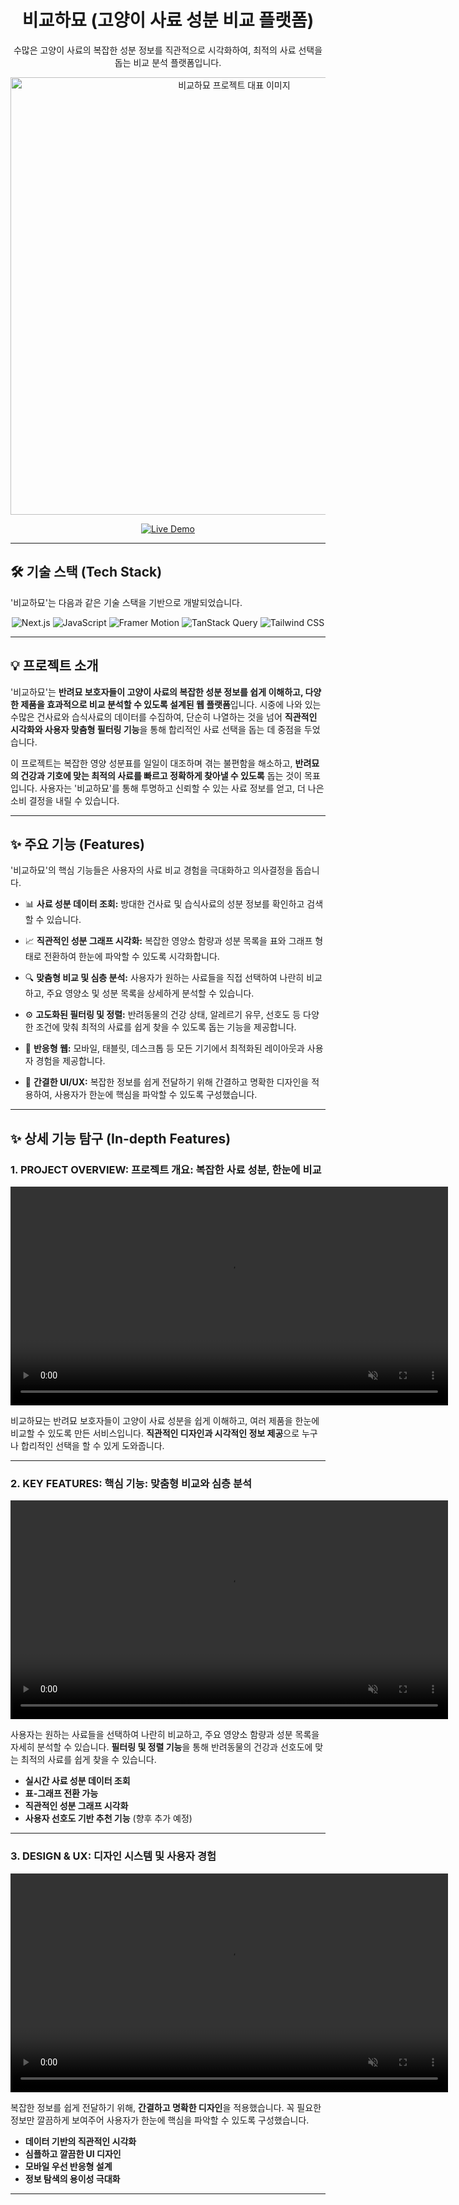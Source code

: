 
<div align="center">
	<h1>비교하묘 (고양이 사료 성분 비교 플랫폼)</h1>
	  <p>수많은 고양이 사료의 복잡한 성분 정보를 직관적으로 시각화하여, 최적의 사료 선택을 돕는 비교 분석 플랫폼입니다.</p>
  <img src="https://ewqfysoxkdbxiitjyrgr.supabase.co/storage/v1/object/public/portfolio/Screenshot/bigyohamyoScreen.png" alt="비교하묘 프로젝트 대표 이미지" width="700px" />
  
  
  <p>
    <a href="https://bigyohamyo.vercel.app/" target="_blank">
      <img src="https://img.shields.io/badge/Live%20Demo-1A2B3C?style=for-the-badge&logo=google-chrome&logoColor=white" alt="Live Demo">
    </a>
  </p>
</div>

---
## 🛠️ 기술 스택 (Tech Stack)

'비교하묘'는 다음과 같은 기술 스택을 기반으로 개발되었습니다.

<p align="center">
  <img src="https://img.shields.io/badge/Next.js-000000?style=for-the-badge&logo=next.js&logoColor=white" alt="Next.js" />
  <img src="https://img.shields.io/badge/JavaScript-F7DF1E?style=for-the-badge&logo=javascript&logoColor=black" alt="JavaScript" />
  <img src="https://img.shields.io/badge/Framer_Motion-0055FF?style=for-the-badge&logo=framer&logoColor=white" alt="Framer Motion" />
<img src="https://img.shields.io/badge/TanStack_Query-FF4154?style=for-the-badge&logo=reactquery&logoColor=white" alt="TanStack Query" />
  <img src="https://img.shields.io/badge/Tailwind_CSS-06B6D4?style=for-the-badge&logo=tailwindcss&logoColor=white" alt="Tailwind CSS" />

---



## 💡 프로젝트 소개

'비교하묘'는 **반려묘 보호자들이 고양이 사료의 복잡한 성분 정보를 쉽게 이해하고, 다양한 제품을 효과적으로 비교 분석할 수 있도록 설계된 웹 플랫폼**입니다. 시중에 나와 있는 수많은 건사료와 습식사료의 데이터를 수집하여, 단순히 나열하는 것을 넘어 **직관적인 시각화와 사용자 맞춤형 필터링 기능**을 통해 합리적인 사료 선택을 돕는 데 중점을 두었습니다.

이 프로젝트는 복잡한 영양 성분표를 일일이 대조하며 겪는 불편함을 해소하고, **반려묘의 건강과 기호에 맞는 최적의 사료를 빠르고 정확하게 찾아낼 수 있도록** 돕는 것이 목표입니다. 사용자는 '비교하묘'를 통해 투명하고 신뢰할 수 있는 사료 정보를 얻고, 더 나은 소비 결정을 내릴 수 있습니다.

---

## ✨ 주요 기능 (Features)

'비교하묘'의 핵심 기능들은 사용자의 사료 비교 경험을 극대화하고 의사결정을 돕습니다.

* 📊 **사료 성분 데이터 조회:** 방대한 건사료 및 습식사료의 성분 정보를 확인하고 검색할 수 있습니다.

* 📈 **직관적인 성분 그래프 시각화:** 복잡한 영양소 함량과 성분 목록을 표와 그래프 형태로 전환하여 한눈에 파악할 수 있도록 시각화합니다.

* 🔍 **맞춤형 비교 및 심층 분석:** 사용자가 원하는 사료들을 직접 선택하여 나란히 비교하고, 주요 영양소 및 성분 목록을 상세하게 분석할 수 있습니다.

* ⚙️ **고도화된 필터링 및 정렬:** 반려동물의 건강 상태, 알레르기 유무, 선호도 등 다양한 조건에 맞춰 최적의 사료를 쉽게 찾을 수 있도록 돕는 기능을 제공합니다.

* 📱 **반응형 웹:** 모바일, 태블릿, 데스크톱 등 모든 기기에서 최적화된 레이아웃과 사용자 경험을 제공합니다.

* 🎨 **간결한 UI/UX:** 복잡한 정보를 쉽게 전달하기 위해 간결하고 명확한 디자인을 적용하여, 사용자가 한눈에 핵심을 파악할 수 있도록 구성했습니다.

---


## ✨ 상세 기능 탐구 (In-depth Features)

### 1. PROJECT OVERVIEW: 프로젝트 개요: 복잡한 사료 성분, 한눈에 비교

<div align="center">
  <video src="https://ewqfysoxkdbxiitjyrgr.supabase.co/storage/v1/object/public/portfolio/bigyohamyoSub/bigyohamyo-sub3.webm" controls muted loop playsinline width="700"></video>
</div>

비교하묘는 반려묘 보호자들이 고양이 사료 성분을 쉽게 이해하고, 여러 제품을 한눈에 비교할 수 있도록 만든 서비스입니다. **직관적인 디자인과 시각적인 정보 제공**으로 누구나 합리적인 선택을 할 수 있게 도와줍니다.

---

### 2. KEY FEATURES: 핵심 기능: 맞춤형 비교와 심층 분석

<div align="center">
  <video src="https://ewqfysoxkdbxiitjyrgr.supabase.co/storage/v1/object/public/portfolio/bigyohamyoSub/bigyohamyo-sub4.webm" controls muted loop playsinline width="700"></video>
</div>

사용자는 원하는 사료들을 선택하여 나란히 비교하고, 주요 영양소 함량과 성분 목록을 자세히 분석할 수 있습니다. **필터링 및 정렬 기능**을 통해 반려동물의 건강과 선호도에 맞는 최적의 사료를 쉽게 찾을 수 있습니다.

* **실시간 사료 성분 데이터 조회**
* **표-그래프 전환 가능**
* **직관적인 성분 그래프 시각화**
* **사용자 선호도 기반 추천 기능** (향후 추가 예정)

---

### 3. DESIGN & UX: 디자인 시스템 및 사용자 경험

<div align="center">
  <video src="https://ewqfysoxkdbxiitjyrgr.supabase.co/storage/v1/object/public/portfolio/bigyohamyoSub/bigyohamyo-sub1.webm" controls muted loop playsinline width="700"></video>
</div>

복잡한 정보를 쉽게 전달하기 위해, **간결하고 명확한 디자인**을 적용했습니다. 꼭 필요한 정보만 깔끔하게 보여주어 사용자가 한눈에 핵심을 파악할 수 있도록 구성했습니다.

* **데이터 기반의 직관적인 시각화**
* **심플하고 깔끔한 UI 디자인**
* **모바일 우선 반응형 설계**
* **정보 탐색의 용이성 극대화**

---







